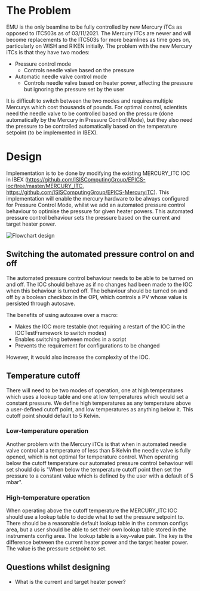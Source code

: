 # The Problem

EMU is the only beamline to be fully controlled by new Mercury iTCs as opposed to ITC503s as of 03/11/2021. The Mercury iTCs are newer and will become replacements to the ITC503s for more beamlines as time goes on, particularly on WISH and RIKEN initially. The problem with the new Mercury iTCs is that they have two modes:

- Pressure control mode
  - Controls needle valve based on the pressure
- Automatic needle valve control mode
  - Controls needle valve based on heater power, affecting the pressure but ignoring the pressure set by the user

It is difficult to switch between the two modes and requires multiple Mercurys which cost thousands of pounds. For optimal control, scientists need the needle valve to be controlled based on the pressure (done automatically by the Mercury in Pressure Control Mode), but they also need the pressure to be controlled automatically based on the temperature setpoint (to be implemented in IBEX).

# Design

Implementation is to be done by modifying the existing MERCURY_ITC IOC in IBEX (https://github.com/ISISComputingGroup/EPICS-ioc/tree/master/MERCURY_ITC, https://github.com/ISISComputingGroup/EPICS-MercuryiTC). This implementation will enable the mercury hardware to be always configured for Pressure Control Mode, whilst we add an automated pressure control behaviour to optimise the pressure for given heater powers. This automated pressure control behaviour sets the pressure based on the current and target heater power.

![Flowchart design](https://raw.githubusercontent.com/wiki/ISISComputingGroup/ibex_developers_manual/MercuryEnhancedCryo.drawio.png)

## Switching the automated pressure control on and off

The automated pressure control behaviour needs to be able to be turned on and off. The IOC should behave as if no changes had been made to the IOC when this behaviour is turned off. The behaviour should be turned on and off by a boolean checkbox in the OPI, which controls a PV whose value is persisted through autosave.

The benefits of using autosave over a macro:

- Makes the IOC more testable (not requiring a restart of the IOC in the IOCTestFramework to switch modes)
- Enables switching between modes in a script
- Prevents the requirement for configurations to be changed

However, it would also increase the complexity of the IOC.

## Temperature cutoff

There will need to be two modes of operation, one at high temperatures which uses a lookup table and one at low temperatures which would set a constant pressure. We define high temperatures as any temperature above a user-defined cutoff point, and low temperatures as anything below it. This cutoff point should default to 5 Kelvin.

### Low-temperature operation

Another problem with the Mercury iTCs is that when in automated needle valve control at a temperature of less than 5 Kelvin the needle valve is fully opened, which is not optimal for temperature control. When operating below the cutoff temperature our automated pressure control behaviour will set should do is "When below the temperature cutoff point then set the pressure to a constant value which is defined by the user with a default of 5 mbar".

### High-temperature operation

When operating above the cutoff temperature the MERCURY_ITC IOC should use a lookup table to decide what to set the pressure setpoint to. There should be a reasonable default lookup table in the common configs area, but a user should be able to set their own lookup table stored in the instruments config area. The lookup table is a key-value pair. The key is the difference between the current heater power and the target heater power. The value is the pressure setpoint to set.

## Questions whilst designing

- What is the current and target heater power?